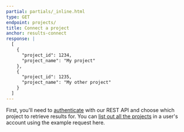 ```yaml
---
partial: partials/_inline.html
type: GET
endpoint: projects/
title: Connect a project
anchor: results-connect
response: |
  [
    {
      "project_id": 1234,
      "project_name": "My project"
    },
    {
      "project_id": 1235,
      "project_name": "My other project"
    }
  ]
---
```


First, you'll need to [authenticate](/rest/reference/index.html#authentication) with our REST API and choose which project to retrieve results for.  You can [list out all the projects](/rest/reference/index.html#list-projects) in a user's account using the example request here.
